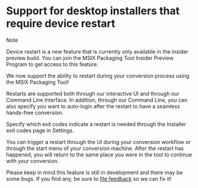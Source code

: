 # Support for desktop installers that require device restart

 > [!NOTE] 
 > Device restart is a new feature that is currently only available in the insider preview build.
 > You can join the MSIX Packaging Tool Insider Preview Program to get access to this feature.

We now support the ability to restart during your conversion process using the MSIX Packaging Tool! 

Restarts are supported both through our interactive UI and through our Command Line Interface. In addition, through our Command Line, you can also specify you want to auto-login after the restart to have a seamless hands-free conversion. 

Specify which exit codes indicate a restart is needed through the Installer exit codes page in Settings. 

You can trigger a restart through the UI during your conversion workflow or through the start menu of your conversion machine. After the restart has happened, you will return to the same place you were in the tool to continue with your conversion.

Please keep in mind this feature is still in development and there may be some bugs. If you find any, be sure to [file feedback](insider-program#share-your-feedback) so we can fix it!

